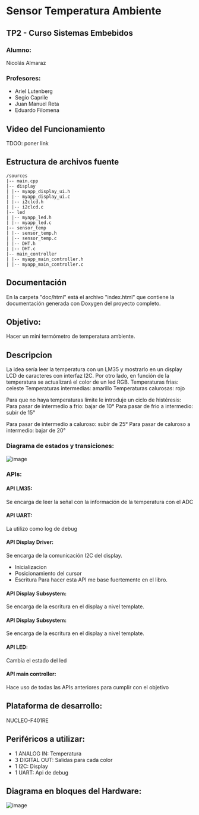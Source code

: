 # Sensor Temperatura Ambiente

## TP2 - Curso Sistemas Embebidos
### Alumno:
Nicolás Almaraz
### Profesores: 
- Ariel Lutenberg
- Segio Caprile
- Juan Manuel Reta
- Eduardo Filomena

## Video del Funcionamiento
TDOO: poner link

## Estructura de archivos fuente
```
/sources
|-- main.cpp
|-- display
| |-- myapp_display_ui.h
| |-- myapp_display_ui.c
| |-- i2clcd.h
| |-- i2clcd.c
|-- led
| |-- myapp_led.h
| |-- myapp_led.c
|-- sensor_temp
| |-- sensor_temp.h
| |-- sensor_temp.c
| |-- DHT.h
| |-- DHT.c
|-- main_controller
| |-- myapp_main_controller.h
| |-- myapp_main_controller.c
```

## Documentación
En la carpeta "doc/html" está el archivo "index.html" que contiene la documentación generada con Doxygen del proyecto completo.

## Objetivo:
Hacer un mini termómetro de temperatura ambiente.

## Descripcion
La idea sería leer la temperatura con un LM35 y mostrarlo en un display LCD de caracteres con interfaz I2C.
Por otro lado, en función de la temperatura se actualizará el color de un led RGB.
Temperaturas frias: celeste
Temperaturas intermedias: amarillo
Temperaturas calurosas: rojo

Para que no haya temperaturas límite le introduje un ciclo de histéresis:
Para pasar de intermedio a frio: bajar de 10°
Para pasar de frio a intermedio: subir de 15°

Para pasar de intermedio a caluroso: subir de 25°
Para pasar de caluroso a intermedio: bajar de 20°

### Diagrama de estados y transiciones:
![image](https://github.com/user-attachments/assets/f862cdf5-48c5-4ec2-b2f6-c4ba90b4de31)


### APIs:
#### API LM35:
Se encarga de leer la señal con la información de la temperatura con el ADC

#### API UART:
La utilizo como log de debug

#### API Display Driver:
Se encarga de la comunicación I2C del display.
- Inicializacion
- Posicionamiento del cursor
- Escritura
Para hacer esta API me base fuertemente en el libro.

#### API Display Subsystem:
Se encarga de la escritura en el display a nivel template.

#### API Display Subsystem:
Se encarga de la escritura en el display a nivel template.

#### API LED:
Cambia el estado del led

#### API main controller:
Hace uso de todas las APIs anteriores para cumplir con el objetivo

## Plataforma de desarrollo:
NUCLEO-F401RE

## Periféricos a utilizar:
- 1 ANALOG IN: Temperatura
- 3 DIGITAL OUT: Salidas para cada color
- 1 I2C: Display
- 1 UART: Api de debug

## Diagrama en bloques del Hardware:
![image](https://github.com/user-attachments/assets/fef095dc-f7c7-48df-9d44-925ef89aab9a)
